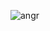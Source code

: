 ![angr](https://github.com/t0m-sec/cs-study-public/assets/137173407/d5d083d1-c2de-4e65-a1a8-68c821b3a906)
